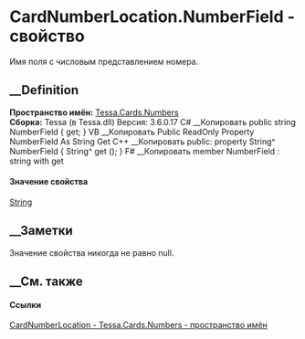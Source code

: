 # CardNumberLocation.NumberField - свойство
Имя поля с числовым представлением номера.
## __Definition
 **Пространство имён:** [Tessa.Cards.Numbers](N_Tessa_Cards_Numbers.htm)  
 **Сборка:** Tessa (в Tessa.dll) Версия: 3.6.0.17
C# __Копировать
     public string NumberField { get; }
VB __Копировать
     Public ReadOnly Property NumberField As String
    	Get
C++ __Копировать
     public:
    property String^ NumberField {
    	String^ get ();
    }
F# __Копировать
     member NumberField : string with get
#### Значение свойства
[String](https://learn.microsoft.com/dotnet/api/system.string)
##  __Заметки
Значение свойства никогда не равно null.
## __См. также
#### Ссылки
[CardNumberLocation - ](T_Tessa_Cards_Numbers_CardNumberLocation.htm)
[Tessa.Cards.Numbers - пространство имён](N_Tessa_Cards_Numbers.htm)

